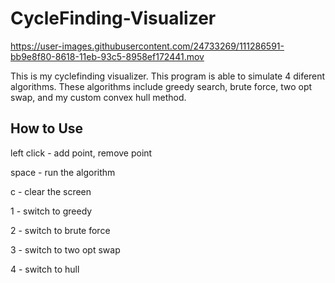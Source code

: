 # CycleFinding-Visualizer
https://user-images.githubusercontent.com/24733269/111286591-bb9e8f80-8618-11eb-93c5-8958ef172441.mov

This is my cyclefinding visualizer. This program is able to simulate 4 diferent algorithms. These algorithms include greedy search, brute force, two opt swap, and my custom convex hull method.

## How to Use
left click - add point, remove point

space - run the algorithm

c - clear the screen

1 - switch to greedy

2 - switch to brute force

3 - switch to two opt swap

4 - switch to hull
